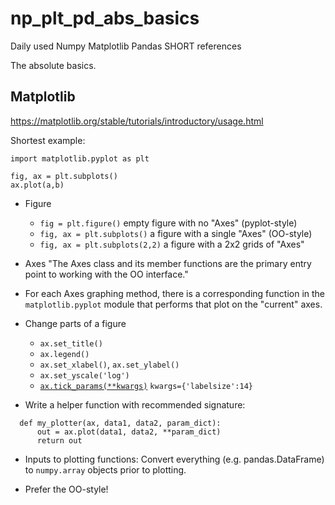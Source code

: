 # np_plt_pd_abs_basics
Daily used Numpy Matplotlib Pandas SHORT references

The absolute basics.

## Matplotlib

https://matplotlib.org/stable/tutorials/introductory/usage.html

Shortest example:

```
import matplotlib.pyplot as plt  

fig, ax = plt.subplots() 
ax.plot(a,b)
```

- Figure
  - `fig = plt.figure()` empty figure with no "Axes" (pyplot-style)
  - `fig, ax = plt.subplots()` a figure with a single "Axes" (OO-style)
  - `fig, ax = plt.subplots(2,2)` a figure with a 2x2 grids of "Axes"
- Axes "The Axes class and its member functions are the primary entry point to working with the OO interface."

- For each Axes graphing method, there is a corresponding function in the `matplotlib.pyplot` module that performs that plot on the "current" axes.
- Change parts of a figure  
  - `ax.set_title()`
  - `ax.legend()`
  - `ax.set_xlabel()`, `ax.set_ylabel()`
  - `ax.set_yscale('log')`
  - [`ax.tick_params(**kwargs)`](https://matplotlib.org/stable/api/_as_gen/matplotlib.axes.Axes.tick_params.html) `kwargs={'labelsize':14}`

- Write a helper function with recommended signature:
```
  def my_plotter(ax, data1, data2, param_dict):
      out = ax.plot(data1, data2, **param_dict)
      return out
```

- Inputs to plotting functions: Convert everything (e.g. pandas.DataFrame) to `numpy.array` objects prior to plotting.

- Prefer the OO-style!
